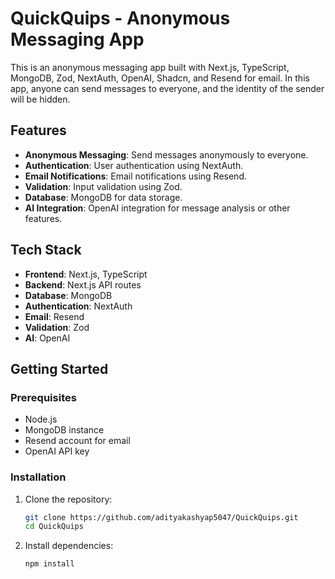 # QuickQuips - Anonymous Messaging App

This is an anonymous messaging app built with Next.js, TypeScript, MongoDB, Zod, NextAuth, OpenAI, Shadcn, and Resend for email. In this app, anyone can send messages to everyone, and the identity of the sender will be hidden.

## Features

- **Anonymous Messaging**: Send messages anonymously to everyone.
- **Authentication**: User authentication using NextAuth.
- **Email Notifications**: Email notifications using Resend.
- **Validation**: Input validation using Zod.
- **Database**: MongoDB for data storage.
- **AI Integration**: OpenAI integration for message analysis or other features.

## Tech Stack

- **Frontend**: Next.js, TypeScript
- **Backend**: Next.js API routes
- **Database**: MongoDB
- **Authentication**: NextAuth
- **Email**: Resend
- **Validation**: Zod
- **AI**: OpenAI

## Getting Started

### Prerequisites

- Node.js
- MongoDB instance
- Resend account for email
- OpenAI API key

### Installation

1. Clone the repository:

   ```sh
   git clone https://github.com/adityakashyap5047/QuickQuips.git
   cd QuickQuips
   
2. Install dependencies:

   ```sh
   npm install


